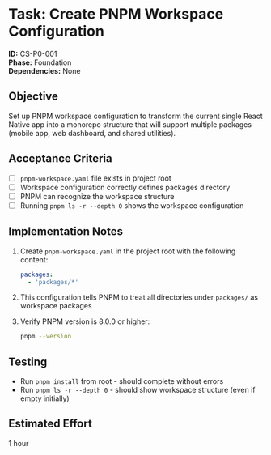 # Task: Create PNPM Workspace Configuration

**ID:** CS-P0-001  
**Phase:** Foundation  
**Dependencies:** None

## Objective
Set up PNPM workspace configuration to transform the current single React Native app into a monorepo structure that will support multiple packages (mobile app, web dashboard, and shared utilities).

## Acceptance Criteria
- [ ] `pnpm-workspace.yaml` file exists in project root
- [ ] Workspace configuration correctly defines packages directory
- [ ] PNPM can recognize the workspace structure
- [ ] Running `pnpm ls -r --depth 0` shows the workspace configuration

## Implementation Notes
1. Create `pnpm-workspace.yaml` in the project root with the following content:
   ```yaml
   packages:
     - 'packages/*'
   ```

2. This configuration tells PNPM to treat all directories under `packages/` as workspace packages

3. Verify PNPM version is 8.0.0 or higher:
   ```bash
   pnpm --version
   ```

## Testing
- Run `pnpm install` from root - should complete without errors
- Run `pnpm ls -r --depth 0` - should show workspace structure (even if empty initially)

## Estimated Effort
1 hour
